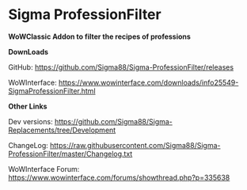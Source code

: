 # Sigma ProfessionFilter


**WoWClassic Addon to filter the recipes of professions**


**DownLoads**

GitHub: https://github.com/Sigma88/Sigma-ProfessionFilter/releases

WoWInterface: https://www.wowinterface.com/downloads/info25549-SigmaProfessionFilter.html


**Other Links**

Dev versions: https://github.com/Sigma88/Sigma-Replacements/tree/Development

ChangeLog: https://raw.githubusercontent.com/Sigma88/Sigma-ProfessionFilter/master/Changelog.txt

WoWInterface Forum: https://www.wowinterface.com/forums/showthread.php?p=335638
